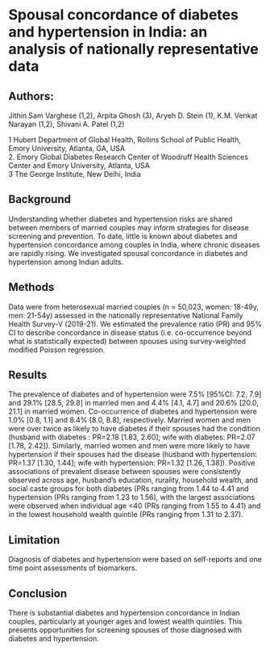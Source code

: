 # Spousal concordance of diabetes and hypertension in India: an analysis of nationally representative data


## Authors:
Jithin Sam Varghese (1,2), Arpita Ghosh (3), Aryeh D. Stein (1), K.M. Venkat Narayan (1,2), Shivani A. Patel (1,2)   

1 Hubert Department of Global Health, Rollins School of Public Health, Emory University, Atlanta, GA, USA    
2. Emory Global Diabetes Research Center of Woodruff Health Sciences Center and Emory University, Atlanta, USA   
3 The George Institute, New Delhi, India    

## Background     
Understanding whether diabetes and hypertension risks are shared between members of married couples may inform strategies for disease screening and prevention. To date, little is known about diabetes and hypertension concordance among couples in India, where chronic diseases are rapidly rising. We investigated spousal concordance in diabetes and hypertension among Indian adults.  

## Methods
Data were from heterosexual married couples (n = 50,023, women: 18-49y, men: 21-54y) assessed in the nationally representative National Family Health Survey-V (2019-21). We estimated the prevalence ratio (PR) and 95% CI to describe concordance in disease status (i.e. co-occurrence beyond what is statistically expected) between spouses using survey-weighted modified Poisson regression.    

## Results
The prevalence of diabetes and of hypertension were 7.5% [95%CI: 7.2, 7.9] and 29.1% [28.5, 29.8] in married men and 4.4% [4.1, 4.7] and 20.6% [20.0, 21.1] in married women. Co-occurrence of diabetes and hypertension were 1.0% [0.8, 1.1] and 8.4% [8.0, 8.8], respectively. Married women and men were over twice as likely to have diabetes if their spouses had the condition (husband with diabetes : PR=2.18 [1.83, 2.60]; wife with diabetes: PR=2.07 [1.78, 2.42]). Similarly, married women and men were more likely to have hypertension if their spouses had the disease (husband with hypertension: PR=1.37 [1.30, 1.44]; wife with hypertension: PR=1.32 [1.26, 1.38]). Positive associations of prevalent disease between spouses were consistently observed across age, husband’s education, rurality, household wealth, and social caste groups for both diabetes (PRs ranging from 1.44 to 4.41 and hypertension (PRs ranging from 1.23 to 1.56), with the largest associations were observed when individual age <40 (PRs ranging from 1.55 to 4.41) and in the lowest household wealth quintile (PRs ranging from 1.31 to 2.37).   

## Limitation
Diagnosis of diabetes and hypertension were based on self-reports and one time point assessments of biomarkers.   

## Conclusion
There is substantial diabetes and hypertension concordance in Indian couples, particularly at younger ages and lowest wealth quintiles. This presents opportunities for screening spouses of those diagnosed with diabetes and hypertension.   

